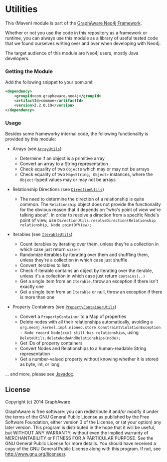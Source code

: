 Utilities
=========

This (Maven) module is part of the [GraphAware Neo4j Framework](https://github.com/graphaware/neo4j-framework).

Whether or not you use the code in this repository as a framework or runtime, you can always use this module as a library
of useful tested code that we found ourselves writing over and over when developing with Neo4j.

The target audience of this module are Neo4j users, mostly Java developers.

### Getting the Module

Add the following snippet to your pom.xml:

```xml
<dependency>
    <groupId>com.graphaware.neo4j</groupId>
    <artifactId>common</artifactId>
    <version>2.2.0.19</version>
</dependency>
```

### Usage

Besides some frameworky internal code, the following functionality is provided by this module:

* Arrays (see [`ArrayUtils`](http://graphaware.com/site/framework/latest/apidocs/com/graphaware/common/util/ArrayUtils.html))
    * Determine if an object is a primitive array
    * Convert an array to a String representation
    * Check equality of two `Object`s which may or may not be arrays
    * Check equality of two `Map<String, Object>` instances, where the `Object`-typed values may or may not be arrays

* Relationship Directions (see [`DirectionUtils`](http://graphaware.com/site/framework/latest/apidocs/com/graphaware/common/util/DirectionUtils.html))
    * The need to determine the direction of a relationship is quite common. The `Relationship` object does not provide the
      functionality for the obvious reason that it depends on "who's point of view we're talking about". In order to resolve
      a direction from a specific Node's point of view, use `DirectionUtils.resolveDirection(Relationship relationship, Node pointOfView);`

* Iterables (see [`IterableUtils`](http://graphaware.com/site/framework/latest/apidocs/com/graphaware/common/util/IterableUtils.html))
    * Count iterables by iterating over them, unless they're a collection in which case just return `size()`
    * Randomize iterables by iterating over them and shuffling them, unless they're a collection in which case just shuffle
    * Convert iterables to lists
    * Check if iterable contains an object by iterating over the iterable, unless it's a collection in which case just return `contains(..)`
    * Get a single item from an `Iterable`, throw an exception if there isn't exactly one
    * Get a single item from an `Iterable` or null, throw an exception if there is more than one

* Property Containers (see [`PropertyContainerUtils`](http://graphaware.com/site/framework/latest/apidocs/com/graphaware/common/util/PropertyContainerUtils.html))
    * Convert a `PropertyContainer` to a Map of properties
    * Delete nodes with all their relationships automatically, avoiding a `org.neo4j.kernel.impl.nioneo.store.ConstraintViolationException: Node record Node[xxx] still has relationships`, using `DeleteUtils.deleteNodeAndRelationships(node);`
    * Get IDs of property containers
    * Convert Nodes and Relationships to a human-readable String representation
    * Get a number-valued property without knowing whether it is stored as byte, int, or long

... and more, please see [Javadoc](http://graphaware.com/site/framework/latest/apidocs/com/graphaware/common/util/package-summary.html).

License
-------

Copyright (c) 2014 GraphAware

GraphAware is free software: you can redistribute it and/or modify it under the terms of the GNU General Public License
as published by the Free Software Foundation, either version 3 of the License, or (at your option) any later version.
This program is distributed in the hope that it will be useful, but WITHOUT ANY WARRANTY; without even the implied
warranty of MERCHANTABILITY or FITNESS FOR A PARTICULAR PURPOSE. See the GNU General Public License for more details.
You should have received a copy of the GNU General Public License along with this program.
If not, see <http://www.gnu.org/licenses/>.
